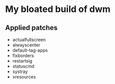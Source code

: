 # My bloated build of dwm

## Applied patches

 - actualfullscreen
 - alwayscenter
 - default-tag-apps
 - fixborders
 - restartsig
 - statuscmd
 - systray
 - xresources
